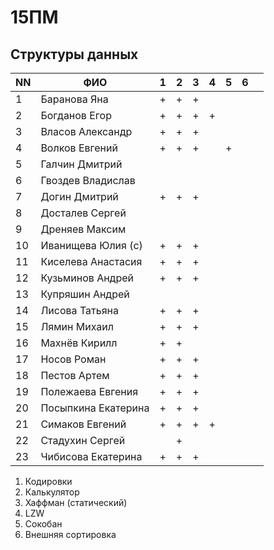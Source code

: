 # 15ПМ
## Структуры данных

| NN  | ФИО                   | 1   | 2   | 3   | 4   | 5   | 6   |     |
| --- | --------------------- | --- | --- | --- | --- | --- | --- | --- |
| 1   | Баранова Яна          | +   | +   | +   |     |     |     |     |
| 2   | Богданов Егор         | +   | +   | +   | +   |     |     |     |
| 3   | Власов Александр      | +   | +   | +   |     |     |     |     |
| 4   | Волков Евгений        | +   | +   | +   |     | +   |     |     |
| 5   | Галчин Дмитрий        |     |     |     |     |     |     |     |
| 6   | Гвоздев Владислав     |     |     |     |     |     |     |     |
| 7   | Догин Дмитрий         | +   | +   | +   |     |     |     |     |
| 8   | Досталев Сергей       |     |     |     |     |     |     |     |
| 9   | Дреняев Максим        |     |     |     |     |     |     |     |
| 10  | Иванищева Юлия (с)    | +   | +   | +   |     |     |     |     |
| 11  | Киселева Анастасия    | +   | +   | +   |     |     |     |     |
| 12  | Кузьминов Андрей      | +   | +   | +   |     |     |     |     |
| 13  | Купряшин Андрей       |     |     |     |     |     |     |     |
| 14  | Лисова Татьяна        | +   | +   | +   |     |     |     |     |
| 15  | Лямин Михаил          | +   | +   | +   |     |     |     |     |
| 16  | Махнёв Кирилл         | +   | +   |     |     |     |     |     |
| 17  | Носов Роман           | +   | +   | +   |     |     |     |     |
| 18  | Пестов Артем          | +   | +   | +   |     |     |     |     |
| 19  | Полежаева Евгения     | +   | +   | +   |     |     |     |     |
| 20  | Посыпкина Екатерина   | +   | +   | +   |     |     |     |     |
| 21  | Симаков Евгений       | +   | +   | +   | +   |     |     |     |
| 22  | Стадухин Сергей       |     | +   |     |     |     |     |     |
| 23  | Чибисова Екатерина    | +   | +   | +   |     |     |     |     |

1. Кодировки
2. Калькулятор
3. Хаффман (статический)
4. LZW
5. Сокобан
6. Внешняя сортировка
